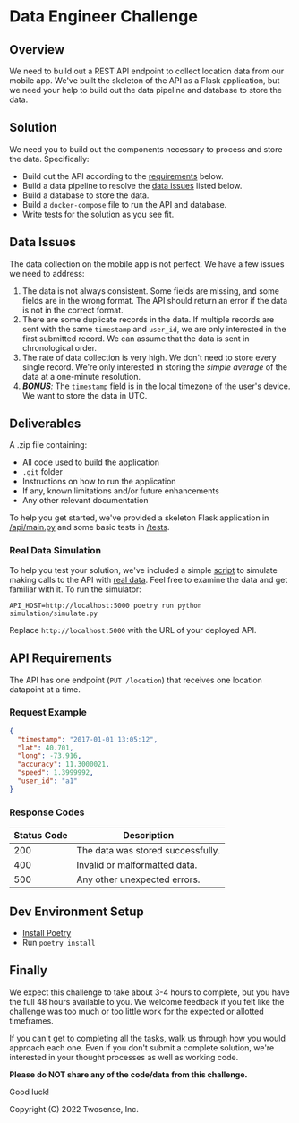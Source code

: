 # Data Engineer Challenge

## Overview

We need to build out a REST API endpoint to collect location data from our mobile app.
We've built the skeleton of the API as a Flask application,
but we need your help to build out the data pipeline and database to store the data.

## Solution

We need you to build out the components necessary to process and store the data. Specifically:

* Build out the API according to the [requirements](#api-requirements) below.
* Build a data pipeline to resolve the [data issues](#data-issues) listed below.
* Build a database to store the data.
* Build a `docker-compose` file to run the API and database.
* Write tests for the solution as you see fit.

## Data Issues

The data collection on the mobile app is not perfect. We have a few issues we need to address:

1. The data is not always consistent. Some fields are missing, and some fields are in the wrong format.
   The API should return an error if the data is not in the correct format.
2. There are some duplicate records in the data. If multiple records are sent with the same `timestamp` and `user_id`,
   we are only interested in the first submitted record. We can assume that the data is sent in chronological order.
3. The rate of data collection is very high. We don't need to store every single record.
   We're only interested in storing the _simple average_ of the data at a one-minute resolution.
4. _**BONUS**:_ The `timestamp` field is in the local timezone of the user's device. We want to store the data in UTC.

## Deliverables

A .zip file containing:

* All code used to build the application
* `.git` folder
* Instructions on how to run the application
* If any, known limitations and/or future enhancements
* Any other relevant documentation

To help you get started, we've provided a skeleton Flask application in [/api/main.py](/api/main.py) and some basic
tests in [/tests](/tests).

### Real Data Simulation

To help you test your solution, we've included a simple [script](simulation/simulate.py) to simulate making calls to the
API with [real data](simulation/data).
Feel free to examine the data and get familiar with it.
To run the simulator:

```shell
API_HOST=http://localhost:5000 poetry run python simulation/simulate.py
```

Replace `http://localhost:5000` with the URL of your deployed API.

## API Requirements

The API has one endpoint (`PUT /location`) that receives one location datapoint at a time.

### Request Example

```json
{
  "timestamp": "2017-01-01 13:05:12",
  "lat": 40.701,
  "long": -73.916,
  "accuracy": 11.3000021,
  "speed": 1.3999992,
  "user_id": "a1"
}
```

### Response Codes

| Status Code | Description                       |
|-------------|-----------------------------------|
| 200         | The data was stored successfully. |
| 400         | Invalid or malformatted data.     |
| 500         | Any other unexpected errors.      |

## Dev Environment Setup

* [Install Poetry](https://python-poetry.org/docs/#installation)
* Run `poetry install`

## Finally

We expect this challenge to take about 3-4 hours to complete, but you have the full 48 hours available to you. We
welcome feedback if you felt like the challenge was too much or too little work for the expected or allotted timeframes.

If you can't get to completing all the tasks, walk us through how you would approach each one.
Even if you don't submit a complete solution, we're interested in your thought processes as well as working code.

**Please do NOT share any of the code/data from this challenge.**

Good luck!

Copyright (C) 2022 Twosense, Inc.